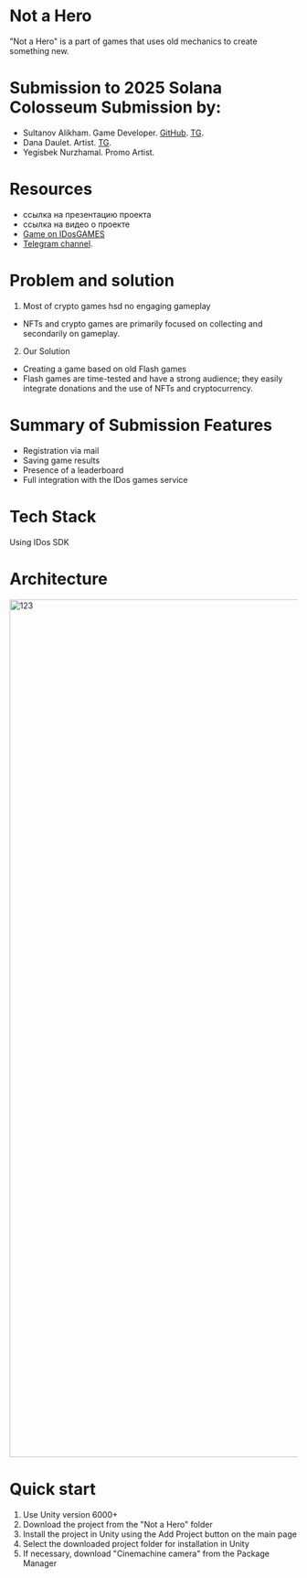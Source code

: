 # Not a Hero
"Not a Hero" is a part of games that uses old mechanics to create something new.

# Submission to 2025 Solana Colosseum Submission by:
- Sultanov Alikham. Game Developer. [GitHub](https://github.com/semgoSE). [TG](https://t.me/semgoSE).
- Dana Daulet. Artist. [TG](https://t.me/nonexhunt). 
- Yegisbek Nurzhamal. Promo Artist.

# Resources
- ссылка на презентацию проекта
- ссылка на видео о проекте
- [Game on IDosGAMES](https://idosgames.com/en/app/?id=XEHB5EXO)
- [Telegram channel](https://web.telegram.org/k/#@gakkusatta).

# Problem and solution
1. Most of crypto games hsd no engaging gameplay
- NFTs and crypto games are primarily focused on collecting and secondarily on gameplay.
2. Our Solution
- Creating a game based on old Flash games
- Flash games are time-tested and have a strong audience; they easily integrate donations and the use of NFTs and cryptocurrency.
# Summary of Submission Features
   - Registration via mail
   - Saving game results
   - Presence of a leaderboard
   - Full integration with the IDos games service

# Tech Stack
Using IDos SDK

# Architecture
<img width="1334" height="1500" alt="123" src="https://github.com/user-attachments/assets/01dc093b-ba39-4ed9-81a4-80ae1d9d2e62" />

# Quick start
1. Use Unity version 6000+
2. Download the project from the "Not a Hero" folder
3. Install the project in Unity using the Add Project button on the main page
4. Select the downloaded project folder for installation in Unity
5. If necessary, download "Cinemachine camera" from the Package Manager
